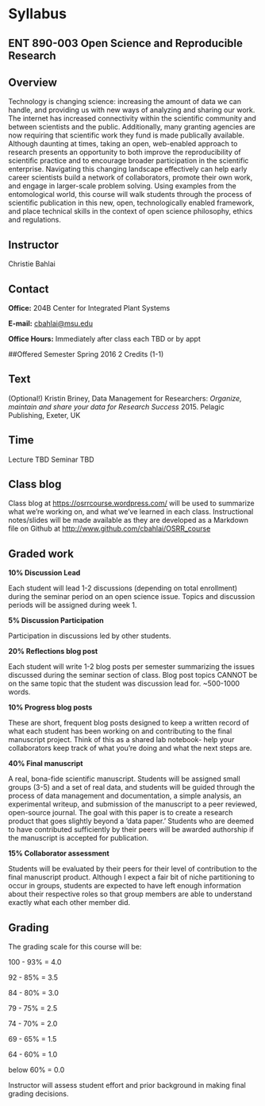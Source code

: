 # Syllabus #
 
## ENT 890-003 Open Science and Reproducible Research ##

 
## Overview  ##
Technology is changing science: increasing the amount of data we can handle, and providing us with new ways of analyzing and sharing our work. The internet has increased connectivity within the scientific community and between scientists and the public. Additionally, many granting agencies are now requiring that scientific work they fund is made publically available. Although daunting at times, taking an open, web-enabled approach to research presents an opportunity to both improve the reproducibility of scientific practice and to encourage broader participation in the scientific enterprise. Navigating this changing landscape effectively can help early career scientists build a network of collaborators, promote their own work, and engage in larger-scale problem solving. Using examples from the entomological world,  this course will walk students through the process of scientific publication in this new, open, technologically enabled framework, and place technical skills in the context of open science philosophy, ethics and regulations.
 
## Instructor
Christie Bahlai

## Contact
**Office:** 204B Center for Integrated Plant Systems 
 
**E-mail:** cbahlai@msu.edu

**Office Hours:** Immediately after class each TBD or by appt

##Offered 
Semester Spring 2016 2 Credits (1-1)
 
## Text   
(Optional!) Kristin Briney, Data Management for Researchers: *Organize, maintain and share your data for Research Success* 2015. Pelagic Publishing, Exeter, UK
 
## Time 
Lecture        	TBD            	        	Seminar       	TBD	
 
## Class blog

Class blog at https://osrrcourse.wordpress.com/ will be used to summarize what we’re working on, and what we’ve learned in each class. Instructional notes/slides will be made available as they are developed as a Markdown file on Github at http://www.github.com/cbahlai/OSRR_course
 
## Graded work  ##
 
**10%   Discussion Lead**

Each student will lead 1-2 discussions  (depending on total enrollment) during the seminar period on an open science issue. Topics and discussion periods will be assigned during week 1.
 
**5%  Discussion Participation**

Participation in discussions led by other students.
 
**20%	Reflections blog post**

Each student will write 1-2 blog posts per semester summarizing the issues discussed during the seminar section of class. Blog post topics CANNOT be on the same topic that the student was discussion lead for. ~500-1000 words.
 
**10%    Progress blog posts**

These are short, frequent blog posts designed to keep a written record of what each student has been working on and contributing to the final manuscript project. Think of this as a shared lab notebook- help your collaborators keep track of what you’re doing and what the next steps are.
 
**40%	Final manuscript**

A real, bona-fide scientific manuscript. Students will be assigned small groups (3-5) and a set of real data, and students will be guided through the process of data management and documentation, a simple analysis, an experimental writeup, and submission of the manuscript to a peer reviewed, open-source journal. The goal with this paper is to create a research product that goes slightly beyond a ‘data paper.’ Students who are deemed to have contributed sufficiently by their peers will be awarded authorship if the manuscript is accepted for publication.
 
**15%	Collaborator assessment**

Students will be evaluated by their peers for their level of contribution to the final manuscript product. Although I expect a fair bit of niche partitioning to occur in groups, students are expected to have left enough information about their respective roles so that group members are able to understand exactly what each other member did.

## Grading 
The grading scale for this course will be:

100 - 93% = 4.0

92 - 85% = 3.5

84 - 80% = 3.0

79 - 75% = 2.5

74 - 70% = 2.0

69 - 65% = 1.5

64 - 60% = 1.0

below 60% = 0.0
 
 
Instructor will assess student effort and prior background in making final grading decisions. 
